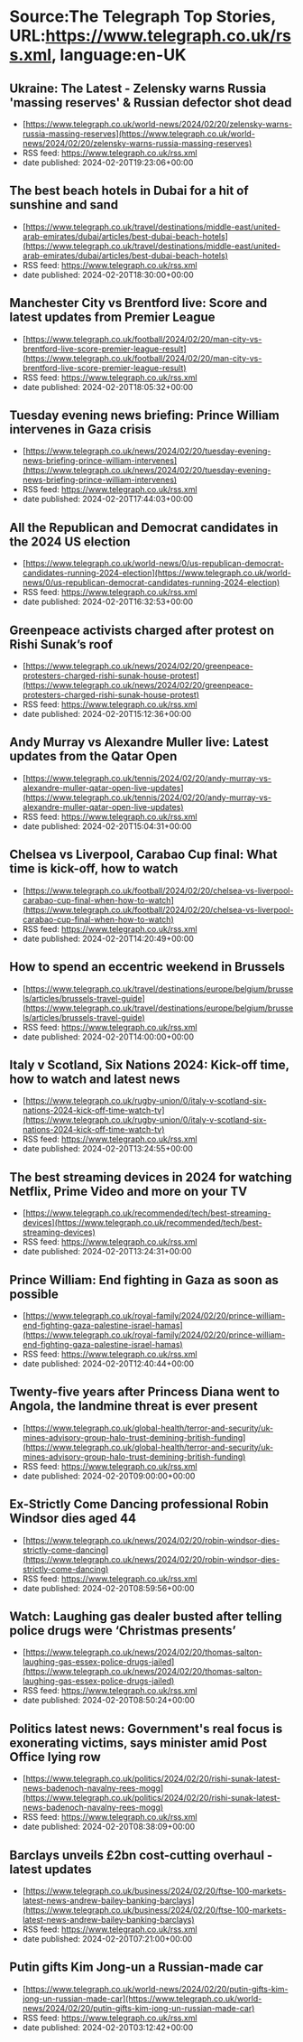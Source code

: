 # Source:The Telegraph Top Stories, URL:https://www.telegraph.co.uk/rss.xml, language:en-UK

## Ukraine: The Latest - Zelensky warns Russia 'massing reserves' & Russian defector shot dead
 - [https://www.telegraph.co.uk/world-news/2024/02/20/zelensky-warns-russia-massing-reserves](https://www.telegraph.co.uk/world-news/2024/02/20/zelensky-warns-russia-massing-reserves)
 - RSS feed: https://www.telegraph.co.uk/rss.xml
 - date published: 2024-02-20T19:23:06+00:00



## The best beach hotels in Dubai for a hit of sunshine and sand
 - [https://www.telegraph.co.uk/travel/destinations/middle-east/united-arab-emirates/dubai/articles/best-dubai-beach-hotels](https://www.telegraph.co.uk/travel/destinations/middle-east/united-arab-emirates/dubai/articles/best-dubai-beach-hotels)
 - RSS feed: https://www.telegraph.co.uk/rss.xml
 - date published: 2024-02-20T18:30:00+00:00



## Manchester City vs Brentford live: Score and latest updates from Premier League
 - [https://www.telegraph.co.uk/football/2024/02/20/man-city-vs-brentford-live-score-premier-league-result](https://www.telegraph.co.uk/football/2024/02/20/man-city-vs-brentford-live-score-premier-league-result)
 - RSS feed: https://www.telegraph.co.uk/rss.xml
 - date published: 2024-02-20T18:05:32+00:00



## Tuesday evening news briefing: Prince William intervenes in Gaza crisis
 - [https://www.telegraph.co.uk/news/2024/02/20/tuesday-evening-news-briefing-prince-william-intervenes](https://www.telegraph.co.uk/news/2024/02/20/tuesday-evening-news-briefing-prince-william-intervenes)
 - RSS feed: https://www.telegraph.co.uk/rss.xml
 - date published: 2024-02-20T17:44:03+00:00



## All the Republican and Democrat candidates in the 2024 US election
 - [https://www.telegraph.co.uk/world-news/0/us-republican-democrat-candidates-running-2024-election](https://www.telegraph.co.uk/world-news/0/us-republican-democrat-candidates-running-2024-election)
 - RSS feed: https://www.telegraph.co.uk/rss.xml
 - date published: 2024-02-20T16:32:53+00:00



## Greenpeace activists charged after protest on Rishi Sunak’s roof
 - [https://www.telegraph.co.uk/news/2024/02/20/greenpeace-protesters-charged-rishi-sunak-house-protest](https://www.telegraph.co.uk/news/2024/02/20/greenpeace-protesters-charged-rishi-sunak-house-protest)
 - RSS feed: https://www.telegraph.co.uk/rss.xml
 - date published: 2024-02-20T15:12:36+00:00



## Andy Murray vs Alexandre Muller live: Latest updates from the Qatar Open
 - [https://www.telegraph.co.uk/tennis/2024/02/20/andy-murray-vs-alexandre-muller-qatar-open-live-updates](https://www.telegraph.co.uk/tennis/2024/02/20/andy-murray-vs-alexandre-muller-qatar-open-live-updates)
 - RSS feed: https://www.telegraph.co.uk/rss.xml
 - date published: 2024-02-20T15:04:31+00:00



## Chelsea vs Liverpool, Carabao Cup final: What time is kick-off, how to watch
 - [https://www.telegraph.co.uk/football/2024/02/20/chelsea-vs-liverpool-carabao-cup-final-when-how-to-watch](https://www.telegraph.co.uk/football/2024/02/20/chelsea-vs-liverpool-carabao-cup-final-when-how-to-watch)
 - RSS feed: https://www.telegraph.co.uk/rss.xml
 - date published: 2024-02-20T14:20:49+00:00



## How to spend an eccentric weekend in Brussels
 - [https://www.telegraph.co.uk/travel/destinations/europe/belgium/brussels/articles/brussels-travel-guide](https://www.telegraph.co.uk/travel/destinations/europe/belgium/brussels/articles/brussels-travel-guide)
 - RSS feed: https://www.telegraph.co.uk/rss.xml
 - date published: 2024-02-20T14:00:00+00:00



## Italy v Scotland, Six Nations 2024: Kick-off time, how to watch and latest news
 - [https://www.telegraph.co.uk/rugby-union/0/italy-v-scotland-six-nations-2024-kick-off-time-watch-tv](https://www.telegraph.co.uk/rugby-union/0/italy-v-scotland-six-nations-2024-kick-off-time-watch-tv)
 - RSS feed: https://www.telegraph.co.uk/rss.xml
 - date published: 2024-02-20T13:24:55+00:00



## The best streaming devices in 2024 for watching Netflix, Prime Video and more on your TV
 - [https://www.telegraph.co.uk/recommended/tech/best-streaming-devices](https://www.telegraph.co.uk/recommended/tech/best-streaming-devices)
 - RSS feed: https://www.telegraph.co.uk/rss.xml
 - date published: 2024-02-20T13:24:31+00:00



## Prince William: End fighting in Gaza as soon as possible
 - [https://www.telegraph.co.uk/royal-family/2024/02/20/prince-william-end-fighting-gaza-palestine-israel-hamas](https://www.telegraph.co.uk/royal-family/2024/02/20/prince-william-end-fighting-gaza-palestine-israel-hamas)
 - RSS feed: https://www.telegraph.co.uk/rss.xml
 - date published: 2024-02-20T12:40:44+00:00



## Twenty-five years after Princess Diana went to Angola, the landmine threat is ever present
 - [https://www.telegraph.co.uk/global-health/terror-and-security/uk-mines-advisory-group-halo-trust-demining-british-funding](https://www.telegraph.co.uk/global-health/terror-and-security/uk-mines-advisory-group-halo-trust-demining-british-funding)
 - RSS feed: https://www.telegraph.co.uk/rss.xml
 - date published: 2024-02-20T09:00:00+00:00



## Ex-Strictly Come Dancing professional Robin Windsor dies aged 44
 - [https://www.telegraph.co.uk/news/2024/02/20/robin-windsor-dies-strictly-come-dancing](https://www.telegraph.co.uk/news/2024/02/20/robin-windsor-dies-strictly-come-dancing)
 - RSS feed: https://www.telegraph.co.uk/rss.xml
 - date published: 2024-02-20T08:59:56+00:00



## Watch: Laughing gas dealer busted after telling police drugs were ‘Christmas presents’
 - [https://www.telegraph.co.uk/news/2024/02/20/thomas-salton-laughing-gas-essex-police-drugs-jailed](https://www.telegraph.co.uk/news/2024/02/20/thomas-salton-laughing-gas-essex-police-drugs-jailed)
 - RSS feed: https://www.telegraph.co.uk/rss.xml
 - date published: 2024-02-20T08:50:24+00:00



## Politics latest news: Government's real focus is exonerating victims, says minister amid Post Office lying row
 - [https://www.telegraph.co.uk/politics/2024/02/20/rishi-sunak-latest-news-badenoch-navalny-rees-mogg](https://www.telegraph.co.uk/politics/2024/02/20/rishi-sunak-latest-news-badenoch-navalny-rees-mogg)
 - RSS feed: https://www.telegraph.co.uk/rss.xml
 - date published: 2024-02-20T08:38:09+00:00



## Barclays unveils £2bn cost-cutting overhaul - latest updates
 - [https://www.telegraph.co.uk/business/2024/02/20/ftse-100-markets-latest-news-andrew-bailey-banking-barclays](https://www.telegraph.co.uk/business/2024/02/20/ftse-100-markets-latest-news-andrew-bailey-banking-barclays)
 - RSS feed: https://www.telegraph.co.uk/rss.xml
 - date published: 2024-02-20T07:21:00+00:00



## Putin gifts Kim Jong-un a Russian-made car
 - [https://www.telegraph.co.uk/world-news/2024/02/20/putin-gifts-kim-jong-un-russian-made-car](https://www.telegraph.co.uk/world-news/2024/02/20/putin-gifts-kim-jong-un-russian-made-car)
 - RSS feed: https://www.telegraph.co.uk/rss.xml
 - date published: 2024-02-20T03:12:42+00:00



